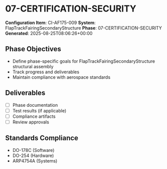 # 07-CERTIFICATION-SECURITY

**Configuration Item**: CI-AF175-009
**System**: FlapTrackFairingSecondaryStructure
**Phase**: 07-CERTIFICATION-SECURITY
**Generated**: 2025-08-25T08:06:26+00:00

## Phase Objectives
- Define phase-specific goals for FlapTrackFairingSecondaryStructure structural assembly
- Track progress and deliverables
- Maintain compliance with aerospace standards

## Deliverables
- [ ] Phase documentation
- [ ] Test results (if applicable)
- [ ] Compliance artifacts
- [ ] Review approvals

## Standards Compliance
- DO-178C (Software)
- DO-254 (Hardware)
- ARP4754A (Systems)

